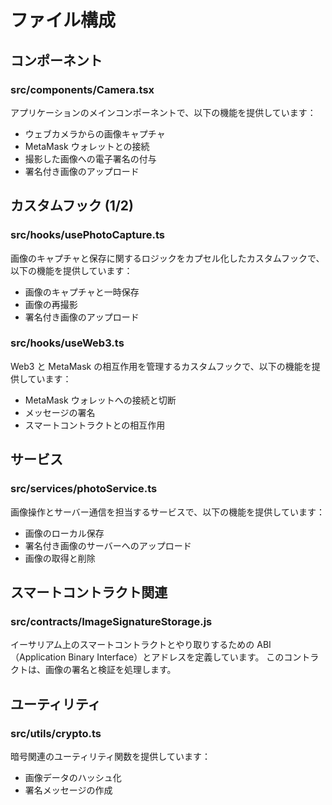 
# ファイル構成


## コンポーネント

### **src/components/Camera.tsx**

アプリケーションのメインコンポーネントで、以下の機能を提供しています：
- ウェブカメラからの画像キャプチャ
- MetaMask ウォレットとの接続
- 撮影した画像への電子署名の付与
- 署名付き画像のアップロード


## カスタムフック (1/2)

### **src/hooks/usePhotoCapture.ts**

画像のキャプチャと保存に関するロジックをカプセル化したカスタムフックで、以下の機能を提供しています：
- 画像のキャプチャと一時保存
- 画像の再撮影
- 署名付き画像のアップロード


### **src/hooks/useWeb3.ts**

Web3 と MetaMask の相互作用を管理するカスタムフックで、以下の機能を提供しています：
- MetaMask ウォレットへの接続と切断
- メッセージの署名
- スマートコントラクトとの相互作用


## サービス

### **src/services/photoService.ts**

画像操作とサーバー通信を担当するサービスで、以下の機能を提供しています：
- 画像のローカル保存
- 署名付き画像のサーバーへのアップロード
- 画像の取得と削除


## スマートコントラクト関連

### **src/contracts/ImageSignatureStorage.js**

イーサリアム上のスマートコントラクトとやり取りするための ABI（Application Binary Interface）とアドレスを定義しています。
このコントラクトは、画像の署名と検証を処理します。


## ユーティリティ

### **src/utils/crypto.ts**

暗号関連のユーティリティ関数を提供しています：
- 画像データのハッシュ化
- 署名メッセージの作成